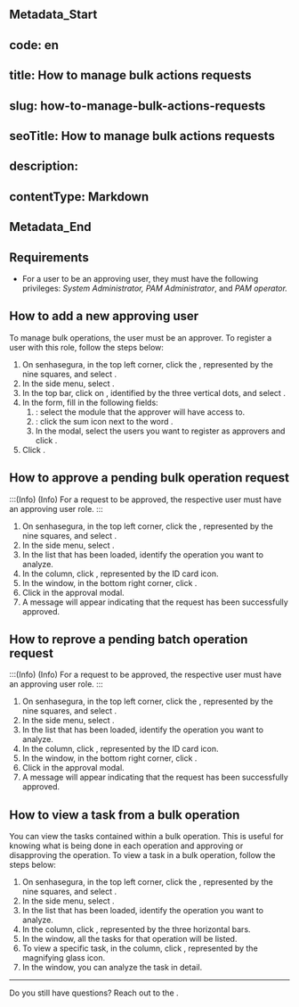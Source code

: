 ## Metadata_Start 
## code: en
## title: How to manage bulk actions requests 
## slug: how-to-manage-bulk-actions-requests 
## seoTitle: How to manage bulk actions requests 
## description:  
## contentType: Markdown 
## Metadata_End
## Requirements

* For a user to be an approving user, they must have the following privileges: *System Administrator, PAM Administrator*, and *PAM operator.*

## How to add a new approving user

To manage bulk operations, the user must be an approver. To register a user with this role, follow the steps below:

1. On senhasegura, in the top left corner, click the , represented by the nine squares, and select .
2. In the side menu, select .
3. In the top bar, click on , identified by the three vertical dots, and select .
4. In the  form, fill in the following fields:
   1. : select the module that the approver will have access to.
   2. : click the sum icon next to the word .
   3. In the  modal, select the users you want to register as approvers and click .
5. Click .

## How to approve a pending bulk operation request

:::(Info) (Info)
For a request to be approved, the respective user must have an approving user role.
:::

1. On senhasegura, in the top left corner, click the , represented by the nine squares, and select .
2. In the side menu, select .
3. In the list that has been loaded, identify the operation you want to analyze.
4. In the  column, click , represented by the ID card icon.
5. In the  window, in the bottom right corner, click .
6. Click  in the approval modal.
7. A message will appear indicating that the request has been successfully approved.

## How to reprove a pending batch operation request

:::(Info) (Info)
For a request to be approved, the respective user must have an approving user role.
:::

1. On senhasegura, in the top left corner, click the , represented by the nine squares, and select .
2. In the side menu, select .
3. In the list that has been loaded, identify the operation you want to analyze.
4. In the  column, click , represented by the ID card icon.
5. In the  window, in the bottom right corner, click .
6. Click  in the approval modal.
7. A message will appear indicating that the request has been successfully approved.

## How to view a task from a bulk operation

You can view the tasks contained within a bulk operation. This is useful for knowing what is being done in each operation and approving or disapproving the operation. To view a task in a bulk operation, follow the steps below:

1. On senhasegura, in the top left corner, click the , represented by the nine squares, and select .
2. In the side menu, select .
3. In the list that has been loaded, identify the operation you want to analyze.
4. In the  column, click , represented by the three horizontal bars.
5. In the  window, all the tasks for that operation will be listed.
6. To view a specific task, in the  column, click , represented by the magnifying glass icon.
7. In the  window, you can analyze the task in detail.

---

Do you still have questions? Reach out to the .